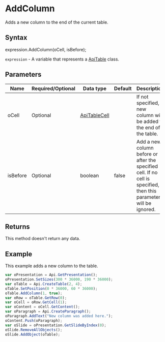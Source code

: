 # AddColumn

Adds a new column to the end of the current table.

## Syntax

expression.AddColumn(oCell, isBefore);

`expression` - A variable that represents a [ApiTable](../ApiTable.md) class.

## Parameters

| **Name** | **Required/Optional** | **Data type** | **Default** | **Description** |
| ------------- | ------------- | ------------- | ------------- | ------------- |
| oCell | Optional | [ApiTableCell](../../ApiTableCell/ApiTableCell.md) |  | If not specified, a new column will be added to the end of the table. |
| isBefore | Optional | boolean | false | Add a new column before or after the specified cell. If no cell is specified, then this parameter will be ignored. |

## Returns

This method doesn't return any data.

## Example

This example adds a new column to the table.

```javascript
var oPresentation = Api.GetPresentation();
oPresentation.SetSizes(300 * 36000, 190 * 36000);
var oTable = Api.CreateTable(2, 4);
oTable.SetPosition(0 * 36000, 60 * 36000);
oTable.AddColumn(1, true);
var oRow = oTable.GetRow(0);
var oCell = oRow.GetCell(1);
var oContent = oCell.GetContent();
var oParagraph = Api.CreateParagraph();
oParagraph.AddText("New column was added here.");
oContent.Push(oParagraph);
var oSlide = oPresentation.GetSlideByIndex(0);
oSlide.RemoveAllObjects();
oSlide.AddObject(oTable);
```
